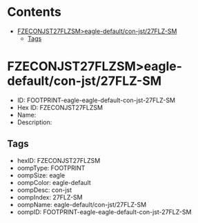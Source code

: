 



Contents
========

* [FZECONJST27FLZSM>eagle-default/con-jst/27FLZ-SM](#fzeconjst27flzsmeagle-defaultcon-jst27flz-sm)
	* [Tags](#tags)

# FZECONJST27FLZSM>eagle-default/con-jst/27FLZ-SM

- ID: FOOTPRINT-eagle-eagle-default-con-jst-27FLZ-SM
- Hex ID: FZECONJST27FLZSM
- Name: 
- Description: 

## Tags

- hexID: FZECONJST27FLZSM
- oompType: FOOTPRINT
- oompSize: eagle
- oompColor: eagle-default
- oompDesc: con-jst
- oompIndex: 27FLZ-SM
- oompName: eagle-default/con-jst/27FLZ-SM
- oompID: FOOTPRINT-eagle-eagle-default-con-jst-27FLZ-SM
